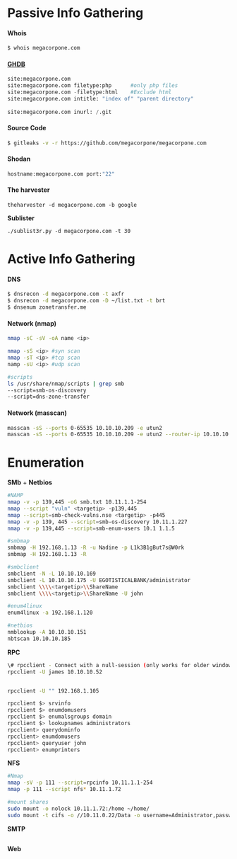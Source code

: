 # Passive Info Gathering

#### Whois

```bash
$ whois megacorpone.com
```

#### [GHDB]( https://www.exploit-db.com/google-hacking-database)

```python
site:megacorpone.com
site:megacorpone.com filetype:php      #only php files
site:megacorpone.com -filetype:html    #Exclude html
site:megacorpone.com intitle: "index of" "parent directory"
    
site:megacorpone.com inurl: /.git
```

#### Source Code

```bash
$ gitleaks -v -r https://github.com/megacorpone/megacorpone.com
```

#### Shodan

```bash
hostname:megacorpone.com port:"22"
```



#### The harvester

```
theharvester -d megacorpone.com -b google
```



**Sublister**

```
./sublist3r.py -d megacorpone.com -t 30
```



# Active Info Gathering 

#### DNS

```bash
$ dnsrecon -d megacorpone.com -t axfr
$ dnsrecon -d megacorpone.com -D ~/list.txt -t brt
$ dnsenum zonetransfer.me
```



#### Network (nmap)

```bash
nmap -sC -sV -oA name <ip>

nmap -sS <ip> #syn scan
nmap -sT <ip> #tcp scan
namp -sU <ip> #udp scan

#scripts
ls /usr/share/nmap/scripts | grep smb
--script=smb-os-discovery
--script=dns-zone-transfer
```



#### Network (masscan)

```bash
masscan -sS --ports 0-65535 10.10.10.209 -e utun2
masscan -sS --ports 0-65535 10.10.10.209 -e utun2 --router-ip 10.10.10.1
```



# Enumeration

**SMb** + **Netbios**

```bash
#NAMP
nmap -v -p 139,445 -oG smb.txt 10.11.1.1-254
nmap --script "vuln" <targetip> -p139,445
nmap --script=smb-check-vulns.nse <targetip> -p445
nmap -v -p 139, 445 --script=smb-os-discovery 10.11.1.227
nmap -v -p 139,445 --script=smb-enum-users 10.1 1.1.5

#smbmap
smbmap -H 192.168.1.13 -R -u Nadine -p L1k3B1gBut7s@W0rk
smbmap -H 192.168.1.13 -R

#smbclient
smbclient -N -L 10.10.10.169
smbclient -L 10.10.10.175 -U EGOTISTICALBANK/administrator
smbclient \\\\<targetip>\\ShareName
smbclient \\\\<targetip>\\ShareName -U john

#enum4linux
enum4linux -a 192.168.1.120

#netbios
nmblookup -A 10.10.10.151
nbtscan 10.10.10.185
```



**RPC**

```bash
\# rpcclient - Connect with a null-session (only works for older windows servers)
rpcclient -U james 10.10.10.52


rpcclient -U "" 192.168.1.105

rpcclient $> srvinfo
rpcclient $> enumdomusers
rpcclient $> enumalsgroups domain
rpcclient $> lookupnames administrators
rpcclient> querydominfo
rpcclient> enumdomusers
rpcclient> queryuser john
rpcclient> enumprinters
```



**NFS**

```bash
#Nmap
nmap -sV -p 111 --script=rpcinfo 10.11.1.1-254
nmap -p 111 --script nfs* 10.11.1.72

#mount shares
sudo mount -o nolock 10.11.1.72:/home ~/home/
sudo mount -t cifs -o //10.11.0.22/Data -o username=Administrator,password=Qwerty09! /mnt/win10_share
```



**SMTP**

```bash

```



**Web**

```bash

```

